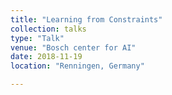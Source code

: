 ```yaml
---
title: "Learning from Constraints"
collection: talks
type: "Talk"
venue: "Bosch center for AI"
date: 2018-11-19
location: "Renningen, Germany"

---
```

